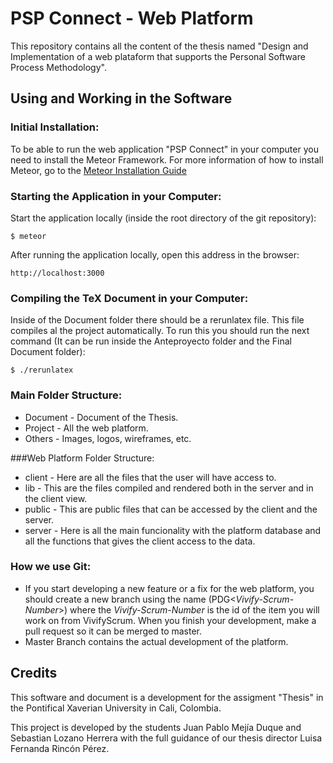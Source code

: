 # PSP Connect - Web Platform
This repository contains all the content of the thesis named "Design and Implementation of a web plataform that supports the Personal Software Process Methodology".


## Using and Working in the Software

### Initial Installation:
To be able to run the web application "PSP Connect" in your computer you need to install the Meteor Framework.
For more information of how to install Meteor, go to the [Meteor Installation Guide](https://www.meteor.com/install)


### Starting the Application in your Computer:
Start the application locally (inside the root directory of the git repository):

	$ meteor

After running the application locally, open this address in the browser:

	http://localhost:3000


### Compiling the TeX Document in your Computer:
Inside of the Document folder there should be a rerunlatex file. This file compiles al the project automatically. To run this you should run the next command (It can be run inside the Anteproyecto folder and the Final Document folder):

	$ ./rerunlatex

### Main Folder Structure:

* Document - Document of the Thesis.
* Project - All the web platform.
* Others - Images, logos, wireframes, etc.

###Web Platform Folder Structure:
* client - Here are all the files that the user will have access to.
* lib - This are the files compiled and rendered both in the server and in the client view.
* public - This are public files that can be accessed by the client and the server.
* server - Here is all the main funcionality with the platform database and all the functions that gives the client access to the data.

### How we use Git:

* If you start developing a new feature or a fix for the web platform, you should create a new branch using the name (PDG<*Vivify-Scrum-Number*>) where the *Vivify-Scrum-Number* is the id of the item you will work on from VivifyScrum. When you finish your development, make a pull request so it can be merged to master.
* Master Branch contains the actual development of the platform.

## Credits
This software and document is a development for the assigment "Thesis" in the Pontifical Xaverian University in Cali, Colombia.

This project is developed by the students Juan Pablo Mejía Duque and Sebastian Lozano Herrera with the full guidance of our thesis director Luisa Fernanda Rincón Pérez.
